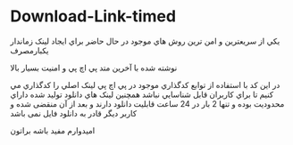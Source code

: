# Download-Link-timed

يکي از سريعترين و امن ترين روش هاي موجود در حال حاضر براي ايجاد لينک زماندار يکبارمصرف

نوشته شده با آخرين متد پي اچ پي و امنيت بسيار بالا

در اين کد با استفاده از توابع کدگذاري موجود در پي اچ پي لينک اصلي را کدگذاري مي کنيم تا براي کاربران قابل شناسايي نباشد همچنين لينک هاي دانلود توليد شده داراي محدوديت بوده و تنها 2 بار در 24 ساعت قابليت دانلود دارند و بعد از آن منقضی شده و کاربر دیگر قادر به دانلود فایل نمی باشد

اميدوارم مفيد باشه براتون
